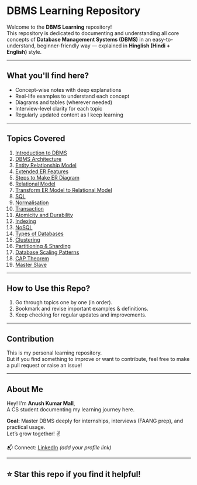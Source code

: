 # DBMS Learning Repository 

Welcome to the **DBMS Learning** repository!  
This repository is dedicated to documenting and understanding all core concepts of **Database Management Systems (DBMS)** in an easy-to-understand, beginner-friendly way — explained in **Hinglish (Hindi + English)** style.

---

##  What you'll find here?

- Concept-wise notes with deep explanations
- Real-life examples to understand each concept
- Diagrams and tables (wherever needed)
- Interview-level clarity for each topic
- Regularly updated content as I keep learning

---

##  Topics Covered

1. [Introduction to DBMS](./01_Introduction_to_DBMS.md)
2. [DBMS Architecture](./02_DBMS_Architecture.md)
3. [Entity Relationship Model](./03_Entity_Relationship_Model.md)
4. [Extended ER Features](./04_Extended_ER_Features.md)
5. [Steps to Make ER Diagram](./05_Steps_to_Make_ER_Diagram.md)
6. [Relational Model](./06_Relational_Model.md)
7. [Transform ER Model to Relational Model](./07_Transform_ER_Model_to_Relational_Model.md)
8. [SQL](./08_SQL.md)
9. [Normalisation](./09_Normalisation.md)
10. [Transaction](./10_Transaction.md)
11. [Atomicity and Durability](./11_Atomicity_and_Durability.md)
12. [Indexing](./12_Indexing.md)
13. [NoSQL](./13_NoSQL.md)
14. [Types of Databases](./14_Types_of_Databases.md)
15. [Clustering](./15_Clustering.md)
16. [Partitioning & Sharding](./16_Partitioning_&_Sharding.md)
17. [Database Scaling Patterns](./17_Database_Scaling_Patterns.md)
18. [CAP Theorem](./18_CAP_Theorem.md)
19. [Master Slave](./19_Master_Slave.md)

---

##  How to Use this Repo?

1. Go through topics one by one (in order).
2. Bookmark and revise important examples & definitions.
3. Keep checking for regular updates and improvements.

---

##  Contribution

This is my personal learning repository.  
But if you find something to improve or want to contribute, feel free to make a pull request or raise an issue!

---

##  About Me

Hey! I'm **Anush Kumar Mall**,  
A CS student documenting my learning journey here.  

**Goal:** Master DBMS deeply for internships, interviews (FAANG prep), and practical usage.  
Let’s grow together! ✌️

📬 Connect: [LinkedIn](https://www.linkedin.com/) *(add your profile link)*

---

## ⭐ Star this repo if you find it helpful!


